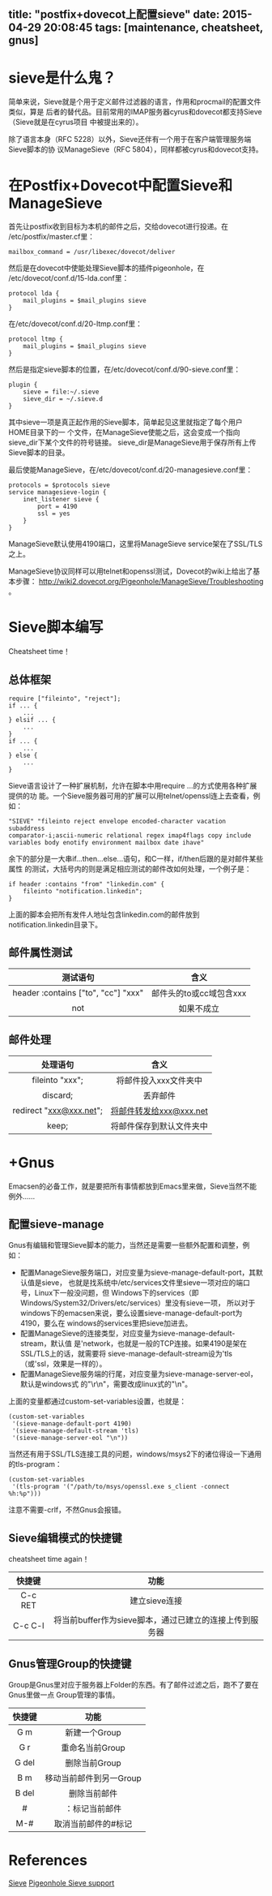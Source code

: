 title: "postfix+dovecot上配置sieve"
date: 2015-04-29 20:08:45
tags: [maintenance, cheatsheet, gnus]
---

# sieve是什么鬼？

简单来说，Sieve就是个用于定义邮件过滤器的语言，作用和procmail的配置文件类似，算是
后者的替代品。目前常用的IMAP服务器cyrus和dovecot都支持Sieve（Sieve就是在cyrus项目
中被提出来的）。

除了语言本身（RFC 5228）以外，Sieve还伴有一个用于在客户端管理服务端Sieve脚本的协
议ManageSieve（RFC 5804），同样都被cyrus和dovecot支持。

# 在Postfix+Dovecot中配置Sieve和ManageSieve

首先让postfix收到目标为本机的邮件之后，交给dovecot进行投递。在
/etc/postfix/master.cf里：

    mailbox_command = /usr/libexec/dovecot/deliver

然后是在dovecot中使能处理Sieve脚本的插件pigeonhole，在
/etc/dovecot/conf.d/15-lda.conf里：

    protocol lda {
        mail_plugins = $mail_plugins sieve
	}

在/etc/dovecot/conf.d/20-ltmp.conf里：

    protocol ltmp {
        mail_plugins = $mail_plugins sieve
	}

然后是指定sieve脚本的位置，在/etc/dovecot/conf.d/90-sieve.conf里：

    plugin {
	    sieve = file:~/.sieve
		sieve_dir = ~/.sieve.d
	}

其中sieve一项是真正起作用的Sieve脚本，简单起见这里就指定了每个用户HOME目录下的一
个文件，在ManageSieve使能之后，这会变成一个指向sieve_dir下某个文件的符号链接。
sieve_dir是ManageSieve用于保存所有上传Sieve脚本的目录。

最后使能ManageSieve，在/etc/dovecot/conf.d/20-managesieve.conf里：

    protocols = $protocols sieve
	service managesieve-login {
	    inet_listener sieve {
		    port = 4190
			ssl = yes
		}
	}

ManageSieve默认使用4190端口，这里将ManageSieve service架在了SSL/TLS之上。

ManageSieve协议同样可以用telnet和openssl测试，Dovecot的wiki上给出了基本步骤：
http://wiki2.dovecot.org/Pigeonhole/ManageSieve/Troubleshooting 。

# Sieve脚本编写

Cheatsheet time！

## 总体框架

    require ["fileinto", "reject"];
	if ... {
	    ...
	} elsif ... {
	    ...
	}
	if ... {
	    ...
	} else {
	    ...
	}

Sieve语言设计了一种扩展机制，允许在脚本中用require ...的方式使用各种扩展提供的功
能。一个Sieve服务器可用的扩展可以用telnet/openssl连上去查看，例如：

    "SIEVE" "fileinto reject envelope encoded-character vacation subaddress
    comparator-i;ascii-numeric relational regex imap4flags copy include
    variables body enotify environment mailbox date ihave"

余下的部分是一大串if...then...else...语句，和C一样，if/then后跟的是对邮件某些属性
的测试，大括号内的则是满足相应测试的邮件改如何处理，一个例子是：

    if header :contains "from" "linkedin.com" {
        fileinto "notification.linkedin";
	}

上面的脚本会把所有发件人地址包含linkedin.com的邮件放到notification.linkedin目录下。

## 邮件属性测试

| 测试语句           | 含义              |
|:------------------:|:-----------------:|
| header :contains ["to", "cc"] "xxx" | 邮件头的to或cc域包含xxx |
| not <test> | 如果<test>不成立 |

## 邮件处理

| 处理语句           | 含义              |
|:------------------:|:-----------------:|
| fileinto "xxx"; | 将邮件投入xxx文件夹中 |
| discard; | 丢弃邮件 |
| redirect "xxx@xxx.net"; | 将邮件转发给xxx@xxx.net |
| keep; | 将邮件保存到默认文件夹中 |

# +Gnus

Emacsen的必备工作，就是要把所有事情都放到Emacs里来做，Sieve当然不能例外……

## 配置sieve-manage

Gnus有编辑和管理Sieve脚本的能力，当然还是需要一些额外配置和调整，例如：

* 配置ManageSieve服务端口，对应变量为sieve-manage-default-port，其默认值是sieve，
  也就是找系统中/etc/services文件里sieve一项对应的端口号，Linux下一般没问题，但
  Windows下的services（即Windows/System32/Drivers/etc/services）里没有sieve一项，
  所以对于windows下的emacsen来说，要么设置sieve-manage-default-port为4190，要么在
  windows的services里把sieve加进去。
* 配置ManageSieve的连接类型，对应变量为sieve-manage-default-stream，默认值
  是'network，也就是一般的TCP连接。如果4190是架在SSL/TLS上的话，就需要将
  sieve-manage-default-stream设为'tls（或'ssl，效果是一样的）。
* 配置ManageSieve服务端的行尾，对应变量为sieve-manage-server-eol，默认是windows式
  的"\r\n"，需要改成linux式的"\n"。

上面的变量都通过custom-set-variables设置，也就是：

    (custom-set-variables
     '(sieve-manage-default-port 4190)
     '(sieve-manage-default-stream 'tls)
     '(sieve-manage-server-eol "\n"))

当然还有用于SSL/TLS连接工具的问题，windows/msys2下的诸位得设一下通用的tls-program：

    (custom-set-variables
     '(tls-program '("/path/to/msys/openssl.exe s_client -connect %h:%p")))

注意不需要-crlf，不然Gnus会报错。

## Sieve编辑模式的快捷键

cheatsheet time again！

|快捷键               |功能           |
|:-------------------:|:-------------:|
| C-c RET | 建立sieve连接 |
| C-c C-l | 将当前buffer作为sieve脚本，通过已建立的连接上传到服务器 |

## Gnus管理Group的快捷键

Group是Gnus里对应于服务器上Folder的东西。有了邮件过滤之后，跑不了要在Gnus里做一点
Group管理的事情。

|快捷键               |功能           |
|:-------------------:|:-------------:|
|G m|新建一个Group|
|G r| 重命名当前Group|
|G del| 删除当前Group |
|B m | 移动当前邮件到另一Group |
|B del|删除当前邮件|
|\#|：标记当前邮件|
|M-\#|取消当前邮件的\#标记|

# References

[Sieve](http://sieve.info/)
[Pigeonhole Sieve support](http://wiki2.dovecot.org/Pigeonhole)
